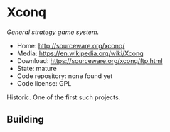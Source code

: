 # Xconq

_General strategy game system._

- Home: http://sourceware.org/xconq/
- Media: https://en.wikipedia.org/wiki/Xconq
- Download: https://sourceware.org/xconq/ftp.html
- State: mature
- Code repository: none found yet
- Code license: GPL

Historic. One of the first such projects.

## Building


